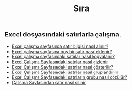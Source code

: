 ﻿---
title: Sıra
second_title: Aspose.Cells Cloud Documen
type: docs
url: /tr/rows/
aliases: [/working-with-rows/]
keywords: Working with rows on an Excel file
description: Aspose.Cells Cloud REST API, Excel dosyasındaki satırlarla çalışmayı destekler. SDK çeşitli geliştirme dillerini destekler. Bunlar arasında Android, C#, Go, Java, NodeJS, Perl, PHP, Python, Ruby ve Swift bulunur
weight: 100
kwords: Excel, Office Cloud, REST API, Elektronik Tablo, PDF, CSV, Json, Markdwon, Rows
---
## Excel dosyasındaki satırlarla çalışma.

- [Excel çalışma sayfasında satır bilgisi nasıl alınır?](/cells/tr/rows/get/row/)
- [Excel çalışma sayfasına boş bir satır nasıl eklenir?](/cells/tr/rows/add/row/)
- [Excel çalışma sayfasındaki satırlar nasıl kopyalanır?](/cells/tr/rows/copy/)
- [Excel Çalışma Sayfasındaki satırlar nasıl gizlenir](/cells/tr/rows/hide/)
- [Excel Çalışma Sayfasındaki satırlar nasıl gösterilir?](/cells/tr/rows/unhide/)
- [Excel Çalışma Sayfasındaki satırlar nasıl gruplandırılır](/cells/tr/rows/group/)
- [Excel Çalışma Sayfasındaki satırların grubu nasıl çözülür?](/cells/tr/rows/ungroup/)
- [Çalışma Sayfasından satır nasıl silinir](/cells/tr/rows/delete/)

